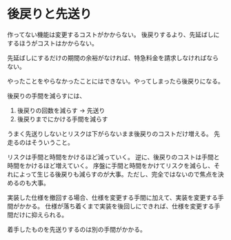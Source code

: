 # 後戻りと先送り

作ってない機能は変更するコストがかからない。
後戻りするより、先延ばしにするほうがコストはかからない。

先延ばしにするだけの期間の余裕がなければ、特急料金を請求しなければならない。

やったことをやらなかったことにはできない。やってしまったら後戻りになる。

後戻りの手間を減らすには、

1. 後戻りの回数を減らす → 先送り
2. 後戻りまでにかける手間を減らす

うまく先送りしないとリスクは下がらないまま後戻りのコストだけ増える。
先走るのはそういうこと。

リスクは手間と時間をかけるほど減っていく。
逆に、後戻りのコストは手間と時間をかけるほど増えていく。
序盤に手間と時間をかけてリスクを減らし、それによって生じる後戻りも減らすのが大事。ただし、完全ではないので焦点を決めるのも大事。


実装した仕様を撤回する場合、仕様を変更する手間に加えて、実装を変更する手間がかかる。
仕様が落ち着くまで実装を後回しにできれば、仕様を変更する手間だけに抑えられる。

着手したものを先送りするのは別の手間がかかる。
